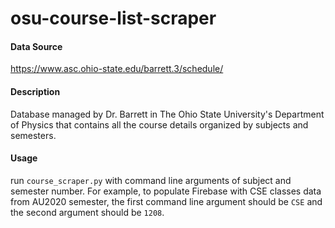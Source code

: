 # osu-course-list-scraper

#### Data Source
https://www.asc.ohio-state.edu/barrett.3/schedule/

#### Description
Database managed by Dr. Barrett in The Ohio State University's Department of Physics that contains all the course
details organized by subjects and semesters. 


#### Usage

run `course_scraper.py` with command line arguments of subject and semester number.
For example, to populate Firebase with CSE classes data from AU2020 semester, the first command line argument
should be `CSE` and the second argument should be `1208`.
